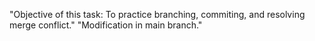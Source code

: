 "Objective of this task: To practice branching, commiting, and resolving merge conflict." 
"Modification in main branch." 
